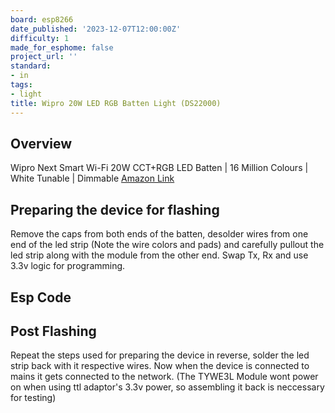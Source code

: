 ```yaml
---
board: esp8266
date_published: '2023-12-07T12:00:00Z'
difficulty: 1
made_for_esphome: false
project_url: ''
standard:
- in
tags:
- light
title: Wipro 20W LED RGB Batten Light (DS22000)
---
```


## Overview

Wipro Next Smart Wi-Fi 20W CCT+RGB LED Batten | 16 Million Colours | White Tunable | Dimmable
[Amazon Link](https://amzn.eu/d/aR7MunR)

## Preparing the device for flashing

Remove the caps from both ends of the batten, desolder wires from one end of the led strip (Note the wire colors and pads) and carefully pullout the led strip along with the module from the other end. Swap Tx, Rx and use 3.3v logic for programming.

## Esp Code

## Post Flashing

Repeat the steps used for preparing the device in reverse, solder the led strip back with it respective wires. Now when the device is connected to mains it gets connected to the network. (The TYWE3L Module wont power on when using ttl adaptor's 3.3v power, so assembling it back is neccessary for testing)